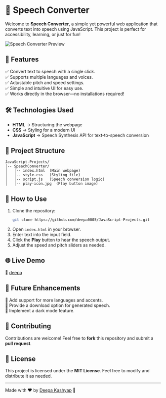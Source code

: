 # 🎤 Speech Converter

Welcome to **Speech Converter**, a simple yet powerful web application that converts text into speech using JavaScript. This project is perfect for accessibility, learning, or just for fun!

![Speech Converter Preview](https://via.placeholder.com/800x400.png?text=Speech+Converter)  

## 🚀 Features
✅ Convert text to speech with a single click.  
✅ Supports multiple languages and voices.  
✅ Adjustable pitch and speed settings.  
✅ Simple and intuitive UI for easy use.  
✅ Works directly in the browser—no installations required!

## 🛠️ Technologies Used
- **HTML** → Structuring the webpage
- **CSS** → Styling for a modern UI
- **JavaScript** → Speech Synthesis API for text-to-speech conversion

## 📂 Project Structure
```
JavaScript-Projects/
│-- SpeachConverter/
│   │-- index.html  (Main webpage)
│   │-- style.css   (Styling file)
│   │-- script.js   (Speech conversion logic)
│   │-- play-icon.jpg  (Play button image)
```

## 🎯 How to Use
1. Clone the repository:
   ```sh
   git clone https://github.com/deepa0005/JavaScript-Projects.git
   ```
2. Open `index.html` in your browser.
3. Enter text into the input field.
4. Click the **Play** button to hear the speech output.
5. Adjust the speed and pitch sliders as needed.

## 🌐 Live Demo
🚀 [deepa](#) 

## 📌 Future Enhancements
🔹 Add support for more languages and accents.  
🔹 Provide a download option for generated speech.  
🔹 Implement a dark mode feature.  

## 🤝 Contributing
Contributions are welcome! Feel free to **fork** this repository and submit a **pull request**.

## 📜 License
This project is licensed under the **MIT License**. Feel free to modify and distribute it as needed.

---
Made with ❤️ by [Deepa Kashyap](https://github.com/deepa0005) 🚀

